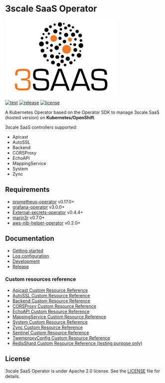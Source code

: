 # 3scale SaaS Operator

![3scale-saas](docs/logos/3scale-saas-logo.svg)

[![test](https://github.com/3scale/saas-operator/actions/workflows/test.yaml/badge.svg)](https://github.com/3scale/saas-operator/actions/workflows/test.yaml)
[![release](https://badgen.net/github/release/3scale/saas-operator)](https://github.com/3scale/saas-operator/releases)
[![license](https://badgen.net/github/license/3scale/saas-operator)](https://github.com/3scale/saas-operator/LICENSE)

A Kubernetes Operator based on the Operator SDK to manage 3scale SaaS (hosted version) on **Kubernetes/OpenShift**.

3scale SaaS controllers supported:

* Apicast
* AutoSSL
* Backend
* CORSProxy
* EchoAPI
* MappingService
* System
* Zync

## Requirements

* [prometheus-operator](https://github.com/coreos/prometheus-operator) v0.17.0+
* [grafana-operator](https://github.com/integr8ly/grafana-operator) v3.0.0+
* [External-secrets-operator](https://github.com/external-secrets/external-secrets) v0.4.4+
* [marin3r](https://github.com/3scale/marin3r) v0.7.0+
* [aws-nlb-helper-operator](https://github.com/3scale/aws-nlb-helper-operator) v0.2.0+

## Documentation

* [Getting started](docs/getting-started.md)
* [Log configuration](docs/logging.md)
* [Development](docs/development.md)
* [Release](docs/release.md)

### Custom resources reference

* [Apicast Custom Resource Reference](docs/api-reference/reference.asciidoc#k8s-api-github-com-3scale-saas-operator-api-v1alpha1-apicast)
* [AutoSSL Custom Resource Reference](docs/api-reference/reference.asciidoc#k8s-api-github-com-3scale-saas-operator-api-v1alpha1-autossl)
* [Backend Custom Resource Reference](docs/api-reference/reference.asciidoc#k8s-api-github-com-3scale-saas-operator-api-v1alpha1-backend)
* [CORSProxy Custom Resource Reference](docs/api-reference/reference.asciidoc#k8s-api-github-com-3scale-saas-operator-api-v1alpha1-corsproxy)
* [EchoAPI Custom Resource Reference](docs/api-reference/reference.asciidoc#k8s-api-github-com-3scale-saas-operator-api-v1alpha1-echoapi)
* [MappingService Custom Resource Reference](docs/api-reference/reference.asciidoc#k8s-api-github-com-3scale-saas-operator-api-v1alpha1-mappingservice)
* [System Custom Resource Reference](docs/api-reference/reference.asciidoc#k8s-api-github-com-3scale-saas-operator-api-v1alpha1-system)
* [Zync Custom Resource Reference](docs/api-reference/reference.asciidoc#k8s-api-github-com-3scale-saas-operator-api-v1alpha1-zync)
* [Sentinel Custom Resource Reference](docs/api-reference/reference.asciidoc#k8s-api-github-com-3scale-saas-operator-api-v1alpha1-sentinel)
* [TwemproxyConfig Custom Resource Reference](docs/api-reference/reference.asciidoc#k8s-api-github-com-3scale-saas-operator-api-v1alpha1-twemproxyconfig)
* [RedisShard Custom Resource Reference (testing purpose only)](docs/api-reference/reference.asciidoc#k8s-api-github-com-3scale-saas-operator-api-v1alpha1-redisshard)

## License

3scale SaaS Operator is under Apache 2.0 license. See the [LICENSE](LICENSE) file for details.